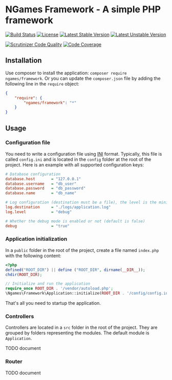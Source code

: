 # NGames Framework - A simple PHP framework
[![Build Status](https://travis-ci.org/nbraquart/ngames-framework.svg?branch=master)](https://travis-ci.org/nbraquart/ngames-framework)
[![License](https://poser.pugx.org/ngames/framework/license.png)](https://packagist.org/packages/ngames/framework)
[![Latest Stable Version](https://poser.pugx.org/ngames/framework/v/stable)](https://packagist.org/packages/ngames/framework)
[![Latest Unstable Version](https://poser.pugx.org/ngames/framework/v/unstable)](https://packagist.org/packages/ngames/framework)

[![Scrutinizer Code Quality](https://scrutinizer-ci.com/g/nbraquart/ngames-framework/badges/quality-score.png?b=master)](https://scrutinizer-ci.com/g/nbraquart/ngames-framework/?branch=master)
[![Code Coverage](https://scrutinizer-ci.com/g/nbraquart/ngames-framework/badges/coverage.png?b=master)](https://scrutinizer-ci.com/g/nbraquart/ngames-framework/?branch=master)

## Installation
Use composer to install the application: `composer require ngames/framework`. Or you can update the `composer.json` file by adding the following line in the `require` object:

```json
{
    "require": {
        "ngames/framework": "*"
    }
}
```

## Usage
### Configuration file
You need to write a configuration file using [INI](https://en.wikipedia.org/wiki/INI_file) format. Typically, this file is called `config.ini` and is located in the `config` folder at the root of the project. Here is an example with all supported configuration keys:

```ini
# Database configuration
database.host       = "127.0.0.1"
database.username   = "db_user"
database.password   = "db_password"
database.name       = "db_name"

# Log configuration (destination must be a file), the level is the minimum level for logging messages
log.destination     = "./logs/application.log"
log.level           = "debug"

# Whether the debug mode is enabled or not (default is false)
debug               = "true"
```

### Application initialization
In a `public` folder in the root of the project, create a file named `index.php` with the following content:

```php
<?php
defined("ROOT_DIR") || define ("ROOT_DIR", dirname(__DIR__));
chdir(ROOT_DIR);

// Initialize and run the application
require_once ROOT_DIR . '/vendor/autoload.php';
\Ngames\Framework\Application::initialize(ROOT_DIR . '/config/config.ini')->run();
```

That's all you need to startup the application.

### Controllers
Controllers are located in a `src` folder in the root of the project. They are grouped by folders representing the modules. The default module is `Application`.

TODO document

### Router
TODO document